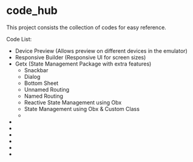 # code_hub

This project consists the collection of codes for easy reference.

Code List:
+ Device Preview (Allows preview on different devices in the emulator)
+ Responsive Builder (Responsive UI for screen sizes)
+ Getx (State Management Package with extra features)
    - Snackbar
    - Dialog
    - Bottom Sheet
    - Unnamed Routing
    - Named Routing
    - Reactive State Management using Obx
    - State Management using Obx & Custom Class
    - 
+
+
+
+
+
+